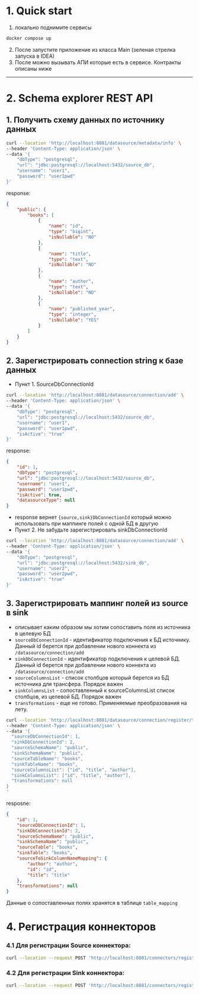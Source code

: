 # 1. Quick start

1. локально поднимите сервисы

```bash
docker compose up
```

2. После запустите приложение из класса Main (зеленая стрелка запуска в IDEA)
3. После можно вызывать АПИ которые есть в сервисе. Контракты описаны ниже

--- 

# 2. Schema explorer REST API

## 1. Получить схему данных по источнику данных
```bash
curl --location 'http://localhost:8081/datasource/metadata/info' \
--header 'Content-Type: application/json' \
--data '{
    "dbType": "postgresql",
    "url": "jdbc:postgresql://localhost:5432/source_db",
    "username": "user1",
    "password": "user1pwd"
}'
```
response: 
```json
{
    "public": {
        "books": [
            {
                "name": "id",
                "type": "bigint",
                "isNullable": "NO"
            },
            {
                "name": "title",
                "type": "text",
                "isNullable": "NO"
            },
            {
                "name": "author",
                "type": "text",
                "isNullable": "NO"
            },
            {
                "name": "published_year",
                "type": "integer",
                "isNullable": "YES"
            }
        ]
    }
}
```

## 2. Зарегистрировать connection string к базе данных
- Пункт 1. SourceDbConnectionId
```bash
curl --location 'http://localhost:8081/datasource/connection/add' \
--header 'Content-Type: application/json' \
--data '{
    "dbType": "postgresql",
    "url": "jdbc:postgresql://localhost:5432/source_db",
    "username": "user1",
    "password": "user1pwd",
    "isActive": "true"
}'
```
response:
```json
{
    "id": 1,
    "dbType": "postgresql",
    "url": "jdbc:postgresql://localhost:5432/source_db",
    "username": "user1",
    "password": "user1pwd",
    "isActive": true,
    "datasourceType": null
}
```
- response вернет `{source,sink}DbConnectionId` который можно использовать при маппинге полей с одной БД в другую
- Пункт 2. Не забудьте зарегистрировать sinkDbConnectionId

```bash
curl --location 'http://localhost:8081/datasource/connection/add' \
--header 'Content-Type: application/json' \
--data '{
    "dbType": "postgresql",
    "url": "jdbc:postgresql://localhost:5432/sink_db",
    "username": "user2",
    "password": "user2pwd",
    "isActive": "true"
}'
```

## 3. Зарегистрировать маппинг полей из source в sink
- описывает каким образом мы хотим сопоставить поля из источника в целевую БД
- `sourceDbConnectionId` - идентификатор подключения к БД источнику. Данный id берется при добавлении нового коннекта из `/datasource/connection/add`
- `sinkDbConnectionId` - идентификатор подключения к целевой БД. Данный id берется при добавлении нового коннекта из `/datasource/connection/add`
- `sourceColumnsList` - список столбцов который берется из БД источника для трансфера. Порядок важен
- `sinkColumnsList` - сопоставленный к sourceColumnsList список столбцов, из целевой БД. Порядок важен
- `transformations` - еще не готово. Применяемые преобразования на лету.

```bash
curl --location 'http://localhost:8081/datasource/connection/register/table-mapping' \
--header 'Content-Type: application/json' \
--data '{
  "sourceDbConnectionId": 1,
  "sinkDbConnectionId": 2,
  "sourceSchemaName": "public",
  "sinkSchemaName": "public",
  "sourceTableName": "books",
  "sinkTableName": "books",
  "sourceColumnsList": ["id", "title", "author"],
  "sinkColumnsList": ["id", "title", "author"],
  "transformations": null
}
'
```
resposne:
```json
{
    "id": 1,
    "sourceDbConnectionId": 1,
    "sinkDbConnectionId": 2,
    "sourceSchemaName": "public",
    "sinkSchemaName": "public",
    "sourceTable": "books",
    "sinkTable": "books",
    "sourceToSinkColumnNameMapping": {
        "author": "author",
        "id": "id",
        "title": "title"
    },
    "transformations": null
}
```

Данные о сопоставленных полях хранятся в таблице `table_mapping`

# 4. Регистрация коннекторов 


### 4.1 Для регистрации Source коннектора:

```bash
curl --location --request POST 'http://localhost:8081/connectors/register/source?tableMappingId=1'
```

### 4.2 Для регистрации Sink коннектора:

```bash
curl --location --request POST 'http://localhost:8081/connectors/register/sink?tableMappingId=1'
```
